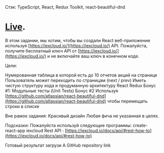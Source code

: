 Стэк: TypeScript, React, Redux Toolkit, react-beautiful-dnd

# [Live](https://thatv1n.github.io/taskCybernetically).

В этом задании, мы хотим, чтобы вы создали React веб-приложение
используя [https://iexcloud.io/](https://iexcloud.io/)  API. Пожалуйста, получите бесплатный ключ API от
[https://iexcloud.io/](https://iexcloud.io/) и не включайте ваш ключ в конечном коде.

Цели:

Нумерованная таблица в которой есть до 10 отчетов акций на странице
Пользователь может переходить по страницам (next / prev)
Иметь чистую структуру кода и продуманную архитектуру
React
Redux
Бонус #1: Модульные тесты (Unit Tests)
Бонус #2 Используя  [https://github.com/atlassian/react-beautiful-dnd](https://github.com/atlassian/react-beautiful-dnd) чтобы перемещать строки в списке

Вне рамок задания:
Красивый дизайн
Любая фича не указанная в целях.

Подсказки:
Пожалуйста используй следующие программы:
create-react-app
iexcloud Rest API : [https://iexcloud.io/docs/api/#rest-how-to](https://iexcloud.io/docs/api/#rest-how-to) 

Готовый результат загрузи
A GitHub repository link

